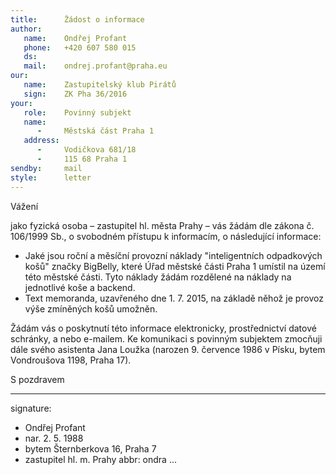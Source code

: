 ```yaml
---
title:      Žádost o informace
author:
   name:    Ondřej Profant
   phone:   +420 607 580 015
   ds:      
   mail:    ondrej.profant@praha.eu
our:
   name:    Zastupitelský klub Pirátů
   sign:    ZK Pha 36/2016
your:
   role:    Povinný subjekt
   name:    
      -     Městská část Praha 1
   address:
      -     Vodičkova 681/18
      -     115 68 Praha 1
sendby:     mail
style:      letter
---
```


Vážení

jako fyzická osoba – zastupitel hl. města Prahy – vás žádám dle zákona č. 106/1999 Sb., o svobodném přístupu k informacím, o následující informace:

* Jaké jsou roční a měsíční provozní náklady "inteligentních odpadkových košů" značky BigBelly, které Úřad městské části Praha 1 umístil na území této městské části. Tyto náklady žádám rozdělené na náklady na jednotlivé koše a backend. 
* Text memoranda, uzavřeného dne 1. 7. 2015, na základě něhož je provoz výše zmíněných košů umožněn.

Žádám vás o poskytnutí této informace elektronicky, prostřednictví datové schránky, a nebo e-mailem. Ke komunikaci s povinným subjektem zmocňuji dále svého asistenta Jana Loužka (narozen 9. července 1986 v Písku, bytem Vondroušova 1198, Praha 17). 

S pozdravem

---
signature: 
  - Ondřej Profant
  - nar. 2. 5. 1988
  - bytem Šternberkova 16, Praha 7
  - zastupitel hl. m. Prahy
abbr:       ondra
...
